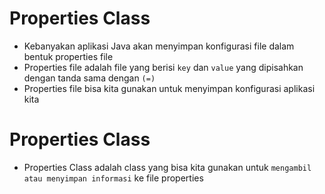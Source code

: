 # Properties Class

- Kebanyakan aplikasi Java akan menyimpan konfigurasi file dalam bentuk properties file
- Properties file adalah file yang berisi `key` dan `value` yang dipisahkan dengan tanda sama dengan `(=)`
- Properties file bisa kita gunakan untuk menyimpan konfigurasi aplikasi kita

# Properties Class

- Properties Class adalah class yang bisa kita gunakan untuk `mengambil atau menyimpan informasi` ke file properties
